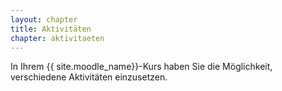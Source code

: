 ```yaml
---
layout: chapter
title: Aktivitäten
chapter: aktivitaeten
---
```


In Ihrem {{ site.moodle_name}}-Kurs haben Sie die Möglichkeit, verschiedene Aktivitäten einzusetzen.
